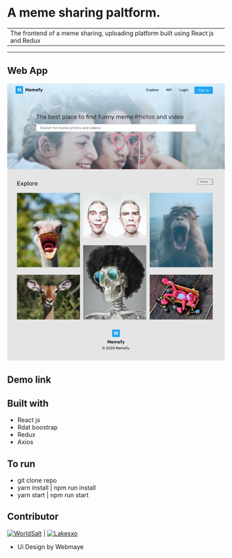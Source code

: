 # A meme sharing paltform.



<table>
<tr>
<td>
  The frontend  of a meme sharing, uploading platform built using React js and Redux
</td>
</tr>
</table>

-----
Web App
-----
<img src="img/homepage.jpg">

## Demo link

## Built with
-  React js 
-  Rdat boostrap
-  Redux
-  Axios

## To run
- git clone repo
- yarn install | npm run install
- yarn start | npm run start
  


## Contributor 

[![WorldSalt]()](https://github.com/worldsalt3) | [![Lakesxo]()](https://github.com/Lakesxo) 

- Ui Design by Webmaye 

